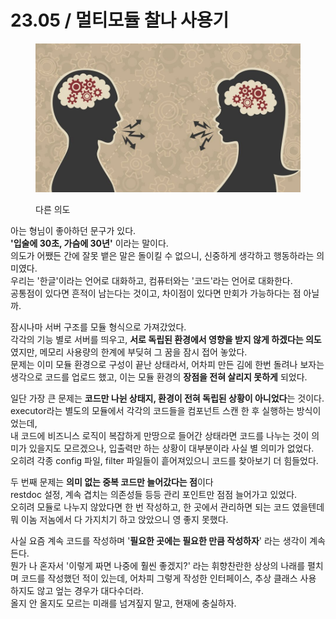 # 23.05 / 멀티모듈 찰나 사용기

<figure><img src="../.gitbook/assets/image (1) (1) (1).png" alt=""><figcaption><p>다른 의도</p></figcaption></figure>

&#x20;아는 형님이 좋아하던 문구가 있다.\
**'입술에 30초, 가슴에 30년'** 이라는 말이다.\
의도가 어쨌든 간에 잘못 뱉은 말은 돌이킬 수 없으니, 신중하게 생각하고 행동하라는 의미였다.\
우리는 '한글'이라는 언어로 대화하고, 컴퓨터와는 '코드'라는 언어로 대화한다.\
공통점이 있다면 흔적이 남는다는 것이고, 차이점이 있다면 만회가 가능하다는 점 아닐까.

&#x20;잠시나마 서버 구조를 모듈 형식으로 가져갔었다.\
각각의 기능 별로 서버를 띄우고, **서로 독립된 환경에서 영향을 받지 않게 하겠다는 의도**였지만, 메모리  사용량의 한계에 부딪혀 그 꿈을 잠시 접어 놓았다.\
문제는 이미 모듈 환경으로 구성이 끝난 상태라서, 어차피 만든 김에 한번 돌려나 보자는 생각으로 코드를 업로드 했고, 이는 모듈 환경의 **장점을 전혀 살리지 못하게** 되었다.

&#x20;일단 가장 큰 문제는 **코드만 나뉜 상태지, 환경이 전혀 독립된 상황이 아니었다**는 것이다.\
executor라는 별도의 모듈에서 각각의 코드들을 컴포넌트 스캔 한 후 실행하는 방식이었는데, \
내 코드에 비즈니스 로직이 복잡하게 만땅으로 들어간 상태라면 코드를 나누는 것이 의미가 있을지도 모르겠으나, 입출력만 하는 상황이 대부분이라 사실 별 의미가 없었다.\
오히려 각종 config 파일, filter 파일들이 흩어져있으니 코드를 찾아보기 더 힘들었다.

&#x20;두 번째 문제는 **의미 없는 중복 코드만 늘어갔다는 점**이다\
restdoc 설정, 계속 겹치는 의존성들 등등 관리 포인트만 점점 늘어가고 있었다.\
오히려 모듈로 나누지 않았다면 한 번 작성하고, 한 곳에서 관리하면 되는 코드 였을텐데 뭐 이놈 저놈에서 다 가지치기 하고 앉았으니 영 좋지 못했다.

&#x20;사실 요즘 계속 코드를 작성하며 '**필요한 곳에는 필요한 만큼 작성하자**' 라는 생각이 계속 든다.\
뭔가 나 혼자서 '이렇게 짜면 나중에 훨씬 좋겠지?' 라는 휘향찬란한 상상의 나래를 펼치며 코드를 작성했던 적이 있는데, 어차피 그렇게 작성한 인터페이스, 추상 클래스 사용 하지도 않고 엎는 경우가 대다수더라.\
올지 안 올지도 모르는 미래를 넘겨짚지 말고, 현재에 충실하자.
